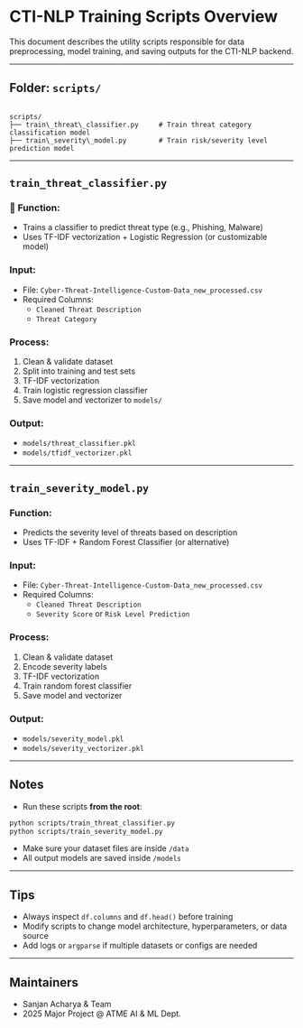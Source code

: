 # CTI-NLP Training Scripts Overview

This document describes the utility scripts responsible for data preprocessing, model training, and saving outputs for the CTI-NLP backend.

---

## Folder: `scripts/`

```

scripts/
├── train\_threat\_classifier.py     # Train threat category classification model
├── train\_severity\_model.py        # Train risk/severity level prediction model

```

---

## `train_threat_classifier.py`

### 🔧 Function:

- Trains a classifier to predict threat type (e.g., Phishing, Malware)
- Uses TF-IDF vectorization + Logistic Regression (or customizable model)

### Input:

- File: `Cyber-Threat-Intelligence-Custom-Data_new_processed.csv`
- Required Columns:
  - `Cleaned Threat Description`
  - `Threat Category`

### Process:

1. Clean & validate dataset
2. Split into training and test sets
3. TF-IDF vectorization
4. Train logistic regression classifier
5. Save model and vectorizer to `models/`

### Output:

- `models/threat_classifier.pkl`
- `models/tfidf_vectorizer.pkl`

---

## `train_severity_model.py`

### Function:

- Predicts the severity level of threats based on description
- Uses TF-IDF + Random Forest Classifier (or alternative)

### Input:

- File: `Cyber-Threat-Intelligence-Custom-Data_new_processed.csv`
- Required Columns:
  - `Cleaned Threat Description`
  - `Severity Score` or `Risk Level Prediction`

### Process:

1. Clean & validate dataset
2. Encode severity labels
3. TF-IDF vectorization
4. Train random forest classifier
5. Save model and vectorizer

### Output:

- `models/severity_model.pkl`
- `models/severity_vectorizer.pkl`

---

## Notes

- Run these scripts **from the root**:

```bash
python scripts/train_threat_classifier.py
python scripts/train_severity_model.py
```

- Make sure your dataset files are inside `/data`
- All output models are saved inside `/models`

---

## Tips

- Always inspect `df.columns` and `df.head()` before training
- Modify scripts to change model architecture, hyperparameters, or data source
- Add logs or `argparse` if multiple datasets or configs are needed

---

## Maintainers

- Sanjan Acharya & Team
- 2025 Major Project @ ATME AI & ML Dept.
